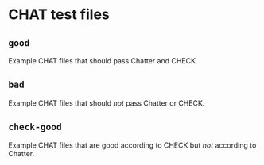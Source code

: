 # CHAT test files

## `good`

Example CHAT files that should pass Chatter and CHECK.

## `bad`

Example CHAT files that should *not* pass Chatter or CHECK.

## `check-good`

Example CHAT files that are good according to CHECK but *not* according to Chatter.
